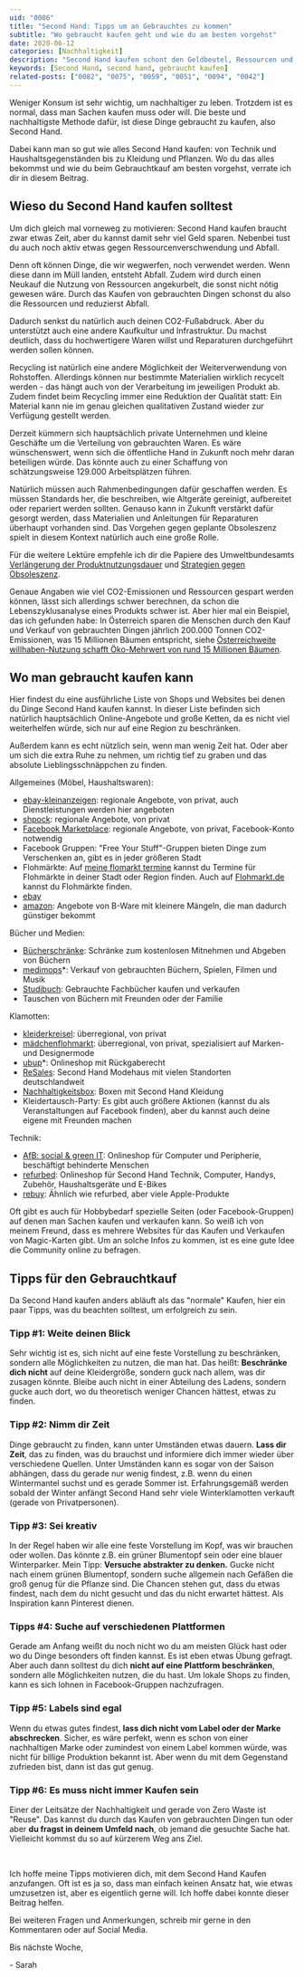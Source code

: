 ```yaml
---
uid: "0086"
title: "Second Hand: Tipps um an Gebrauchtes zu kommen"
subtitle: "Wo gebraucht kaufen geht und wie du am besten vorgehst"
date: 2020-06-12
categories: [Nachhaltigkeit]
description: "Second Hand kaufen schont den Geldbeutel, Ressourcen und reduziert Abfall. Wo und wie das geht, erkläre ich dir in diesem Beitrag."
keywords: [Second Hand, second hand, gebraucht kaufen]
related-posts: ["0082", "0075", "0059", "0051", "0094", "0042"]
---
```

Weniger Konsum ist sehr wichtig, um nachhaltiger zu leben. Trotzdem ist es normal, dass man Sachen kaufen muss oder will. Die beste und nachhaltigste Methode dafür, ist diese Dinge gebraucht zu kaufen, also Second Hand.

Dabei kann man so gut wie alles Second Hand kaufen: von Technik und Haushaltsgegenständen bis zu Kleidung und Pflanzen. Wo du das alles bekommst und wie du beim Gebrauchtkauf am besten vorgehst, verrate ich dir in diesem Beitrag.

## Wieso du Second Hand kaufen solltest
Um dich gleich mal vorneweg zu motivieren: Second Hand kaufen braucht zwar etwas Zeit, aber du kannst damit sehr viel Geld sparen. Nebenbei tust du auch noch aktiv etwas gegen Ressourcenverschwendung und Abfall.

Denn oft können Dinge, die wir wegwerfen, noch verwendet werden. Wenn diese dann im Müll landen, entsteht Abfall. Zudem wird durch einen Neukauf die Nutzung von Ressourcen angekurbelt, die sonst nicht nötig gewesen wäre. Durch das Kaufen von gebrauchten Dingen schonst du also die Ressourcen und reduzierst Abfall.

Dadurch senkst du natürlich auch deinen CO2-Fußabdruck. Aber du unterstützt auch eine andere Kaufkultur und Infrastruktur. Du machst deutlich, dass du hochwertigere Waren willst und Reparaturen durchgeführt werden sollen können.

Recycling ist natürlich eine andere Möglichkeit der Weiterverwendung von Rohstoffen. Allerdings können nur bestimmte Materialien wirklich recycelt werden - das hängt auch von der Verarbeitung im jeweiligen Produkt ab. Zudem findet beim Recycling immer eine Reduktion der Qualität statt: Ein Material kann nie im genau gleichen qualitativen Zustand wieder zur Verfügung gestellt werden.

Derzeit kümmern sich hauptsächlich private Unternehmen und kleine Geschäfte um die Verteilung von gebrauchten Waren. Es wäre wünschenswert, wenn sich die öffentliche Hand in Zukunft noch mehr daran beteiligen würde. Das könnte auch zu einer Schaffung von schätzungsweise 129.000 Arbeitsplätzen führen.

Natürlich müssen auch Rahmenbedingungen dafür geschaffen werden. Es müssen Standards her, die beschreiben, wie Altgeräte gereinigt, aufbereitet oder repariert werden sollten. Genauso kann in Zukunft verstärkt dafür gesorgt werden, dass Materialien und Anleitungen für Reparaturen überhaupt vorhanden sind. Das Vorgehen gegen geplante Obsoleszenz spielt in diesem Kontext natürlich auch eine große Rolle.

Für die weitere Lektüre empfehle ich dir die Papiere des Umweltbundesamts [Verlängerung der Produktnutzungsdauer](https://www.umweltbundesamt.de/publikationen/verlaengerung-der-produktnutzungsdauer) und [Strategien gegen Obsoleszenz](https://www.umweltbundesamt.de/publikationen/strategien-gegen-obsoleszenz).

Genaue Angaben wie viel CO2-Emissionen und Ressourcen gespart werden können, lässt sich allerdings schwer berechnen, da schon die Lebenszyklusanalyse eines Produkts schwer ist. Aber hier mal ein Beispiel, das ich gefunden habe: In Österreich sparen die Menschen durch den Kauf und Verkauf von gebrauchten Dingen jährlich 200.000 Tonnen CO2-Emissionen, was 15 Millionen Bäumen entspricht, siehe [Österreichweite willhaben-Nutzung schafft Öko-Mehrwert von rund 15 Millionen Bäumen](https://www.ots.at/presseaussendung/OTS_20170731_OTS0030/oesterreichweite-willhaben-nutzung-schafft-oeko-mehrwert-von-rund-15-millionen-baeumen).

## Wo man gebraucht kaufen kann
Hier findest du eine ausführliche Liste von Shops und Websites bei denen du Dinge Second Hand kaufen kannst. In dieser Liste befinden sich natürlich hauptsächlich Online-Angebote und große Ketten, da es nicht viel weiterhelfen würde, sich nur auf eine Region zu beschränken.

Außerdem kann es echt nützlich sein, wenn man wenig Zeit hat. Oder aber um sich die extra Ruhe zu nehmen, um richtig tief zu graben und das absolute Lieblingsschnäppchen zu finden.

Allgemeines (Möbel, Haushaltswaren):
- [ebay-kleinanzeigen](https://www.ebay-kleinanzeigen.de/): regionale Angebote, von privat, auch Dienstleistungen werden hier angeboten
- [shpock](https://www.shpock.com/de-de): regionale Angebote, von privat
- [Facebook Marketplace](https://www.facebook.com/marketplace/): regionale Angebote, von privat, Facebook-Konto notwendig
- Facebook Gruppen: "Free Your Stuff"-Gruppen bieten Dinge zum Verschenken an, gibt es in jeder größeren Stadt
- Flohmärkte: Auf [meine flomarkt termine](https://meine-flohmarkt-termine.de/) kannst du Termine für Flohmärkte in deiner Stadt oder Region finden. Auch auf [Flohmarkt.de](https://www.flohmarkt.de/) kannst du Flohmärkte finden.
- [ebay](https://www.ebay.com/)
- [amazon](https://www.amazon.de/): Angebote von B-Ware mit kleinere Mängeln, die man dadurch günstiger bekommt

Bücher und Medien:
- [Bücherschränke](https://de.wikipedia.org/wiki/Liste_%C3%B6ffentlicher_B%C3%BCcherschr%C3%A4nke_in_Deutschland): Schränke zum kostenlosen Mitnehmen und Abgeben von Büchern
- [medimops](https://www.awin1.com/cread.php?awinmid=11364&awinaffid=675357&clickref=&ued=https%3A%2F%2Fwww.medimops.de%2F)\*: Verkauf von gebrauchten Büchern, Spielen, Filmen und Musik
- [Studibuch](https://shop.studibuch.de/): Gebrauchte Fachbücher kaufen und verkaufen
- Tauschen von Büchern mit Freunden oder der Familie

Klamotten:
- [kleiderkreisel](https://www.kleiderkreisel.de/): überregional, von privat
- [mädchenflohmarkt](https://www.maedchenflohmarkt.de/): überregional, von privat, spezialisiert auf Marken- und Designermode
- [ubup](https://www.awin1.com/cread.php?awinmid=11346&awinaffid=675357&clickref=&ued=https%3A%2F%2Fwww.ubup.com%2F)\*: Onlineshop mit Rückgaberecht
- [ReSales](https://www.resales.de/): Second Hand Modehaus mit vielen Standorten deutschlandweit
- [Nachhaltigkeitsbox](https://nachhaltigkeitsbox.com/): Boxen mit Second Hand Kleidung
- Kleidertausch-Party: Es gibt auch größere Aktionen (kannst du als Veranstaltungen auf Facebook finden), aber du kannst auch deine eigene mit Freunden machen

Technik:
- [AfB: social & green IT](https://www.afbshop.de/): Onlineshop für Computer und Peripherie, beschäftigt behinderte Menschen
- [refurbed](https://www.refurbed.de/): Onlineshop für Second Hand Technik, Computer, Handys, Zubehör, Haushaltsgeräte und E-Bikes
- [rebuy](https://www.rebuy.de/): Ähnlich wie refurbed, aber viele Apple-Produkte

Oft gibt es auch für Hobbybedarf spezielle Seiten (oder Facebook-Gruppen) auf denen man Sachen kaufen und verkaufen kann. So weiß ich von meinem Freund, dass es mehrere Websites für das Kaufen und Verkaufen von Magic-Karten gibt. Um an solche Infos zu kommen, ist es eine gute Idee die Community online zu befragen.

## Tipps für den Gebrauchtkauf
Da Second Hand kaufen anders abläuft als das "normale" Kaufen, hier ein paar Tipps, was du beachten solltest, um erfolgreich zu sein.

### Tipp #1: Weite deinen Blick
Sehr wichtig ist es, sich nicht auf eine feste Vorstellung zu beschränken, sondern alle Möglichkeiten zu nutzen, die man hat. Das heißt: **Beschränke dich nicht** auf deine Kleidergröße, sondern guck nach allem, was dir zusagen könnte. Bleibe auch nicht in einer Abteilung des Ladens, sondern gucke auch dort, wo du theoretisch weniger Chancen hättest, etwas zu finden.

### Tipp #2: Nimm dir Zeit
Dinge gebraucht zu finden, kann unter Umständen etwas dauern. **Lass dir Zeit**, das zu finden, was du brauchst und informiere dich immer wieder über verschiedene Quellen. Unter Umständen kann es sogar von der Saison abhängen, dass du gerade nur wenig findest, z.B. wenn du einen Wintermantel suchst und es gerade Sommer ist. Erfahrungsgemäß werden sobald der Winter anfängt Second Hand sehr viele Winterklamotten verkauft (gerade von Privatpersonen).

### Tipp #3: Sei kreativ
In der Regel haben wir alle eine feste Vorstellung im Kopf, was wir brauchen oder wollen. Das könnte z.B. ein grüner Blumentopf sein oder eine blauer Winterparker. Mein Tipp: **Versuche abstrakter zu denken.** Gucke nicht nach einem grünen Blumentopf, sondern suche allgemein nach Gefäßen die groß genug für die Pflanze sind. Die Chancen stehen gut, dass du etwas findest, nach dem du nicht gesucht und das du nicht erwartet hättest. Als Inspiration kann Pinterest dienen.

### Tipps #4: Suche auf verschiedenen Plattformen
Gerade am Anfang weißt du noch nicht wo du am meisten Glück hast oder wo du Dinge besonders oft finden kannst. Es ist eben etwas Übung gefragt. Aber auch dann solltest du dich **nicht auf eine Plattform beschränken**, sondern alle Möglichkeiten nutzen, die du hast. Um lokale Shops zu finden, kann es sich lohnen in Facebook-Gruppen nachzufragen.

### Tipp #5: Labels sind egal
Wenn du etwas gutes findest, **lass dich nicht vom Label oder der Marke abschrecken**. Sicher, es wäre perfekt, wenn es schon von einer nachhaltigen Marke oder zumindest von einem Label kommen würde, was nicht für billige Produktion bekannt ist. Aber wenn du mit dem Gegenstand zufrieden bist, dann ist das gut genug.

### Tipp #6: Es muss nicht immer Kaufen sein
Einer der Leitsätze der Nachhaltigkeit und gerade von Zero Waste ist "Reuse". Das kannst du durch das Kaufen von gebrauchten Dingen tun oder aber **du fragst in deinem Umfeld nach**, ob jemand die gesuchte Sache hat. Vielleicht kommst du so auf kürzerem Weg ans Ziel.

&nbsp;

Ich hoffe meine Tipps motivieren dich, mit dem Second Hand Kaufen anzufangen. Oft ist es ja so, dass man einfach keinen Ansatz hat, wie etwas umzusetzen ist, aber es eigentlich gerne will. Ich hoffe dabei konnte dieser Beitrag helfen.

Bei weiteren Fragen und Anmerkungen, schreib mir gerne in den Kommentaren oder auf Social Media.

Bis nächste Woche,

\- Sarah
